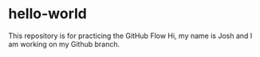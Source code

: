# hello-world
This repository is for practicing the GitHub Flow
Hi, my name is Josh and I am working on my Github branch. 
